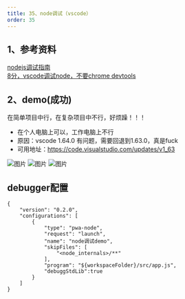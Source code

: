 ```yaml
---
title: 35、node调试（vscode）
order: 35
---
```

## 1、参考资料
[nodejs调试指南](https://github.com/nswbmw/node-in-debugging)  
[8分，vscode调试node，不要chrome devtools](https://github.com/nswbmw/node-in-debugging/blob/master/4.3%20Visual%20Studio%20Code.md)  

## 2、demo(成功)
在简单项目中行，在复杂项目中不行，好烦躁！！！
+ 在个人电脑上可以，工作电脑上不行
+ 原因：vscode 1.64.0 有问题，需要回退到1.63.0，真是fuck
+ 可用地址：https://code.visualstudio.com/updates/v1_63

![图片](https://robin2017.github.io/frontend-notes/images/debugger-success.jpg)
![图片](https://robin2017.github.io/frontend-notes/images/debugger-error.jpg)
![图片](https://robin2017.github.io/frontend-notes/images/63.png)

## debugger配置
```
{
    "version": "0.2.0",
    "configurations": [
        {
            "type": "pwa-node",
            "request": "launch",
            "name": "node调试demo",
            "skipFiles": [
                "<node_internals>/**"
            ],
            "program": "${workspaceFolder}/src/app.js",
            "debuggStdLib":true
        }
    ]
}
```